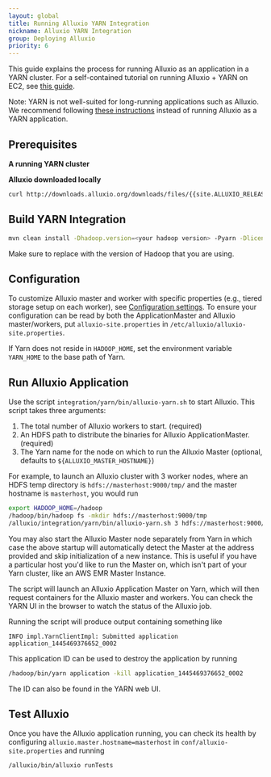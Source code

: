 ```yaml
---
layout: global
title: Running Alluxio YARN Integration
nickname: Alluxio YARN Integration
group: Deploying Alluxio
priority: 6
---
```


This guide explains the process for running Alluxio as an application in a YARN cluster. For a
self-contained tutorial on running Alluxio + YARN on EC2, see [this guide](Running-Alluxio-on-EC2.html).

Note: YARN is not well-suited for long-running applications such as Alluxio. We recommend
following [these instructions](Running-Alluxio-Yarn-Standalone.html) instead of running
Alluxio as a YARN application.

## Prerequisites

**A running YARN cluster**

**Alluxio downloaded locally**

```bash
curl http://downloads.alluxio.org/downloads/files/{{site.ALLUXIO_RELEASED_VERSION}}/alluxio-{{site.ALLUXIO_RELEASED_VERSION}}-bin.tar.gz | tar xz
```

## Build YARN Integration

```bash
mvn clean install -Dhadoop.version=<your hadoop version> -Pyarn -Dlicense.skip -DskipTests -Dfindbugs.skip -Dmaven.javadoc.skip -Dcheckstyle.skip
```

Make sure to replace <your hadoop version> with the version of Hadoop that you are using.

## Configuration

To customize Alluxio master and worker with specific properties (e.g., tiered storage setup on each
worker), see [Configuration settings](Configuration-Settings.html). To ensure your configuration can be
read by both the ApplicationMaster and Alluxio master/workers, put `alluxio-site.properties` in
`/etc/alluxio/alluxio-site.properties`.

If Yarn does not reside in `HADOOP_HOME`, set the environment variable `YARN_HOME` to the base path of Yarn.

## Run Alluxio Application

Use the script `integration/yarn/bin/alluxio-yarn.sh` to start Alluxio. This script takes three arguments:

1. The total number of Alluxio workers to start. (required)
2. An HDFS path to distribute the binaries for Alluxio ApplicationMaster. (required)
3. The Yarn name for the node on which to run the Alluxio Master (optional, defaults to `${ALLUXIO_MASTER_HOSTNAME}`)

For example, to launch an Alluxio cluster with 3 worker nodes, where an HDFS temp directory is
`hdfs://masterhost:9000/tmp/` and the master hostname is `masterhost`, you would run

```bash
export HADOOP_HOME=/hadoop
/hadoop/bin/hadoop fs -mkdir hdfs://masterhost:9000/tmp
/alluxio/integration/yarn/bin/alluxio-yarn.sh 3 hdfs://masterhost:9000/tmp/ masterhost
```

You may also start the Alluxio Master node separately from Yarn in which case the above startup will
automatically detect the Master at the address provided and skip initialization of a new instance.
This is useful if you have a particular host you'd like to run the Master on, which isn't part of
your Yarn cluster, like an AWS EMR Master Instance.

The script will launch an Alluxio Application Master on Yarn, which will then request containers for the
Alluxio master and workers. You can check the YARN UI in the browser to watch the status of the 
Alluxio job.

Running the script will produce output containing something like

```
INFO impl.YarnClientImpl: Submitted application application_1445469376652_0002
```

This application ID can be used to destroy the application by running

```bash
/hadoop/bin/yarn application -kill application_1445469376652_0002
```

The ID can also be found in the YARN web UI.

## Test Alluxio

Once you have the Alluxio application running, you can check its health by configuring
`alluxio.master.hostname=masterhost` in `conf/alluxio-site.properties` and running

```bash
/alluxio/bin/alluxio runTests
```
